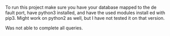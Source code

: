 To run this project make sure you have your database mapped to the de
fault port, have python3 installed, and have the used modules install
ed with pip3. Might work on python2 as well, but I have not tested it
 on that version.

Was not able to complete all queries.
